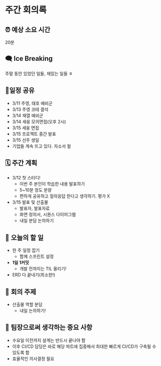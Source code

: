 # 주간 회의록

## ⏰ 예상 소요 시간

20분

## 🗨️ Ice Breaking

주말 동안 있었던 일들, 재밌는 일들 ㅎ

## 🎈일정 공유

- 3/11 주영, 태호 예비군
- 3/13 주영 코테 결석
- 3/14 재열 예비군
- 3/14 세웅 모의면접(오후 2시)
- 3/15 세웅 면접
- 3/15 프로젝트 중간 발표
- 3/15 선주 생일
- 기업들 계속 뜨고 있다. 자소서 철

## 🗓️ 주간 계획

- 3/12 첫 스터디!
    - 이번 주 본인이 학습한 내용 발표하기
    - 5~10분 정도 분량
    - 편하게 공유하고 질의응답 한다고 생각하기. 평가 X
- 3/15 발표 및 산출물
    - 발표자, 발표자료
    - 화면 정의서, 시퀀스 다이어그램
    - 내일 분담 논의하기

## 📅 오늘의 할 일

- 한 주 일정 잡기
    - 함께 스프린트 설정
- **1일 1커밋**
    - 개발 전까지는 TIL 올리기!
- ERD 다 끝내기(최소한!)

## 📔 회의 주제

- 산출물 역할 분담
    - 내일 논의하기!

## 🧑 팀장으로써 생각하는 중요 사항

- 수요일 이전까지 설계는 반드시 끝나야 함
- 이후 CI/CD 담당은 바로 해당 파트에 집중해서 최대한 빠르게 CI/CD가 구축될 수 있도록 함
- 효율적인 의사결정 필요

